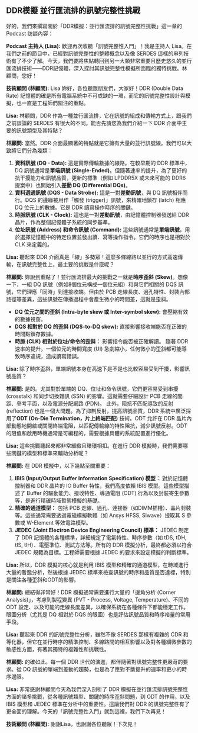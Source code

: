 DDR模擬 並行匯流排的訊號完整性挑戰
---

好的，我們來撰寫關於「DDR模擬：並行匯流排的訊號完整性挑戰」這一章的 Podcast 訪談內容：

**Podcast 主持人 (Lisa):** 歡迎再次收聽「訊號完整性入門」！我是主持人 Lisa。在我們之前的節目中，已經對訊號完整性的整體概念以及像 SERDES 這樣的串列技術有了不少了解。今天，我們要將焦點轉回到另一大類非常重要且歷史悠久的並行匯流排技術——DDR記憶體，深入探討其訊號完整性模擬所面臨的獨特挑戰。林顧問，您好！

**技術顧問 (林顧問):** Lisa 妳好，各位聽眾朋友們，大家好！DDR (Double Data Rate) 記憶體的確是所有電腦系統中不可或缺的一環，而它的訊號完整性設計與模擬，也一直是工程師們關注的重點。

**Lisa:** 林顧問，DDR 作為一種並行匯流排，它在訊號的組成和傳輸方式上，跟我們之前談論的 SERDES 有很大的不同。能否先請您為我們介紹一下 DDR 介面中主要的訊號類型及其特點？

**林顧問:** 當然。DDR 介面最顯著的特點就是它擁有大量的並行訊號線。我們可以大致將它們分為幾類：
1.  **資料訊號 (DQ - Data):** 這是實際傳輸數據的線路。在較早期的 DDR 標準中，DQ 訊號通常是**單端訊號 (Single-Ended)**。但隨著速率的提升，為了更好的抗干擾能力和訊號品質，更新的標準（例如 LPDDR5X 或未來可能的 DDR6 提案中）也開始引入**差動 DQ (Differential DQs)**。
2.  **資料選通訊號 (DQS - Data Strobe):** 這是一對**差動訊號**，與 DQ 訊號相伴而行。DQS 的邊緣被用作「觸發 (trigger)」訊號，來精確地鎖存 (latch) 相應 DQ 位元上的數據。它是 DDR 讀寫操作時序的關鍵。
3.  **時脈訊號 (CLK - Clock):** 這也是一對**差動訊號**，由記憶體控制器發送給 DDR 晶片，作為整個記憶體子系統的同步基準。
4.  **位址訊號 (Address) 和命令訊號 (Command):** 這些訊號通常是**單端訊號**，用於選擇記憶體中的特定位置並發出讀、寫等操作指令。它們的時序也是相對於 CLK 來定義的。

**Lisa:** 聽起來 DDR 介面真是「線」多勢眾！這麼多條線路以並行的方式高速傳輸，在訊號完整性上，最主要的挑戰是什麼呢？

**林顧問:** 妳說到重點了！並行匯流排最大的挑戰之一就是**時序歪斜 (Skew)**。想像一下，一組 DQ 訊號（例如8個位元構成一個位元組）和與它們相關的 DQS 訊號，它們理應「同時」到達接收端。但由於 PCB 走線長度、過孔特性、封裝內部路徑等差異，這些訊號在傳播過程中會產生微小的時間差，這就是歪斜。
*   **DQ 位元之間的歪斜 (Intra-byte skew 或 Inter-symbol skew):** 會壓縮有效的數據視窗。
*   **DQS 相對於 DQ 的歪斜 (DQS-to-DQ skew):** 直接影響接收端能否在正確的時間點鎖存數據。
*   **時脈 (CLK) 相對於位址/命令的歪斜：** 影響指令能否被正確解讀。
隨著 DDR 速率的提升，一個位元的時間寬度 (UI) 急劇縮小，任何微小的歪斜都可能導致時序違規，造成讀寫錯誤。

**Lisa:** 除了時序歪斜，單端訊號本身在高速下是不是也比較容易受到干擾，影響訊號品質？

**林顧問:** 是的。尤其對於單端的 DQ、位址和命令訊號，它們更容易受到串擾 (crosstalk) 和同步切換雜訊 (SSN) 的影響。這就需要仔細設計 PCB 走線的間距、參考平面，以及電源分配網路 (PDN)。
此外，阻抗不匹配導致的反射 (reflection) 也是一個大問題。為了抑制反射，提高訊號品質，DDR 系統中廣泛採用了**ODT (On-Die Termination，片上終端匹配)** 技術。ODT 允許在 DDR 晶片內部動態地開啟或關閉終端電阻，以匹配傳輸線的特性阻抗，減少訊號反射。ODT 的阻值和啟用時機通常是可編程的，需要根據具體的系統配置進行優化。

**Lisa:** 這些挑戰聽起來都非常細緻且環環相扣。在進行 DDR 模擬時，我們需要哪些關鍵的模型和標準來輔助分析呢？

**林顧問:** 在 DDR 模擬中，以下幾點至關重要：
1.  **IBIS (Input/Output Buffer Information Specification) 模型：** 對於記憶體控制器和 DDR 晶片的 IO Buffer 特性，我們高度依賴 IBIS 模型。這些模型描述了 Buffer 的驅動能力、接收特性、導通電阻 (ODT) 行為以及封裝寄生參數等，是進行精確時域暫態模擬的基礎。
2.  **精確的通道模型：** 包括 PCB 走線、過孔、連接器（如DIMM插槽）、晶片封裝等。這些通常需要透過電磁模擬軟體（如 Ansys HFSS, SIwave）提取其 S 參數或 W-Element 等效電路模型。
3.  **JEDEC (Joint Electron Device Engineering Council) 標準：** JEDEC 制定了 DDR 記憶體的各種標準，詳細規定了電氣特性、時序參數（如 tDS, tDH, tIS, tIH）、電壓準位、測試方法等。所有的 DDR 模擬分析，最終都必須以符合 JEDEC 規範為目標。工程師需要根據 JEDEC 的要求來設定模擬的判斷標準。

**Lisa:** 所以，DDR 模擬的核心就是利用 IBIS 模型和精確的通道模型，在時域進行大量的暫態分析，然後根據 JEDEC 標準來檢查訊號的時序和品質是否達標，特別是關注各種歪斜和ODT的影響。

**林顧問:** 總結得非常好！DDR 模擬通常需要進行大量的「邊角分析 (Corner Analysis)」，考慮到製程變異 (PVT - Process, Voltage, Temperature)、不同的 ODT 設定、以及可能的走線長度差異，以確保系統在各種條件下都能穩定工作。眼圖分析（尤其是 DQ 相對於 DQS 的眼圖）也是評估訊號品質和時序裕量的常用手段。

**Lisa:** 聽起來 DDR 的訊號完整性分析，雖然不像 SERDES 那樣有複雜的 CDR 和等化器，但它在並行時序的精準控制、多線路間的相互影響以及對各種細微參數的敏感性方面，有著其獨特的複雜性和挑戰性。

**林顧問:** 的確如此。每一個 DDR 世代的演進，都伴隨著對訊號完整性更嚴苛的要求。從 DQ 訊號的單端到差動的趨勢，也是為了應對不斷提升的速率和更小的時序邊限。

**Lisa:** 非常感謝林顧問今天為我們深入剖析了 DDR 模擬在並行匯流排訊號完整性方面的諸多挑戰，從各種訊號類型、關鍵的時序歪斜問題，到 ODT 的作用，以及 IBIS 模型和 JEDEC 標準在分析中的重要性。這讓我們對 DDR 的訊號完整性有了更全面的理解。今天的「訊號完整性入門」就到這裡，我們下次再見！

**技術顧問 (林顧問):** 謝謝Lisa，也謝謝各位聽眾！下次見！